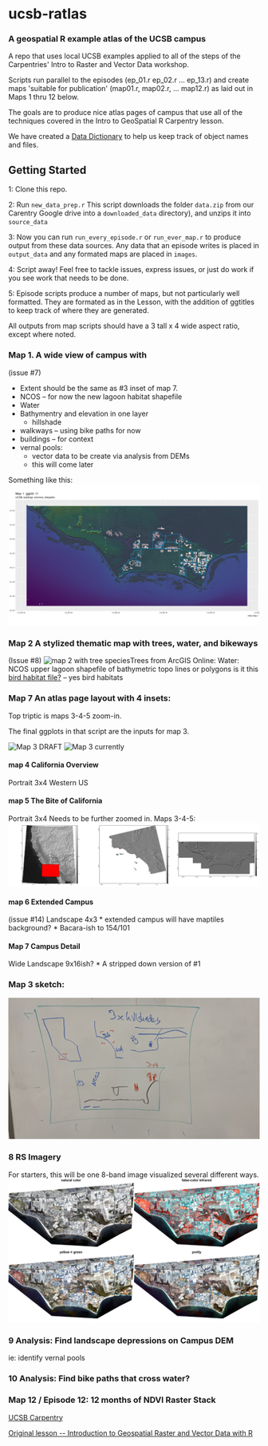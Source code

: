 

# ucsb-ratlas
### A geospatial R example atlas of the UCSB campus

A repo that uses local UCSB examples applied to all of the steps of the
Carpentries' Intro to Raster and Vector Data workshop.

Scripts run parallel to the episodes (ep_01.r ep_02.r ... ep_13.r) and create maps
'suitable for publication' (map01.r, map02.r, ... map12.r) as laid out in Maps 1 thru 12
below.

The goals are to produce nice atlas pages of campus that use all of
the techniques covered in the Intro to GeoSpatial R Carpentry lesson.

We have created a [Data Dictionary](datadictionary.md) to help us keep
track of object names and files.

## Getting Started

1: Clone this repo. 

2: Run `new_data_prep.r` This script downloads the folder `data.zip` from
our Carentry Google drive into a `downloaded_data` directory), and unzips
it into `source_data`

3: Now you can run `run_every_episode.r` or `run_ever_map.r` to produce output
from these data sources. Any data that an episode writes is
placed in `output_data` and any formated maps are placed in `images`.

4: Script away! Feel free to tackle issues, express issues, or just
do work if you see work that needs to be done.

5: Episode scripts produce a number of maps, but not
particularly well formatted. They are formated as in the Lesson, with 
the addition of ggtitles to keep track of where they are generated.

All outputs from map scripts should have a 3 tall x 4 wide 
aspect ratio, except where noted.

### Map 1. A wide view of campus with

(issue #7)

-   Extent should be the same as #3 inset of map 7.
-   NCOS – for now the new lagoon habitat shapefile
-   Water
-   Bathymentry and elevation in one layer
    -   hillshade
-   walkways – using bike paths for now
-   buildings – for context
-   vernal pools:
    -   vector data to be create via analysis from DEMs
    -   this will come later 
    
Something like this:
![Map 1 DRAFT](/final_output/map_01.png "Map 1")

### Map 2 A stylized thematic map with trees, water, and bikeways

(Issue #8) ![map 2 with tree
species](/images/map2_TreeSpecies.png "Map 2 tree height")Trees from
ArcGIS Online: Water: NCOS upper lagoon shapefile of bathymetric topo
lines or polygons is it this [bird habitat
file?](https://drive.google.com/file/d/1ssytmTbpC1rpT5b-h8AxtvSgNrsGQVNY/view?usp=drive_link)
– yes bird habitats

### Map 7 An atlas page layout with 4 insets:
Top triptic is maps 3-4-5 zoom-in.

The final ggplots in that script are the inputs for
map 3.

![Map 3 DRAFT](/final_output/map_3_2025_march.png "Map 3")
![Map 3 currently](/final_output/map3_2025_march.png "Maps 4-5-6-7")

#### map 4 California Overview
Portrait 3x4
Western US

#### map 5 The Bite of California
Portrait 3x4
Needs to be further zoomed in. 
Maps 3-4-5: ![Triplet zoom in](/images/3-zoom.png "Draft zoom.")

#### map 6 Extended Campus
(issue #14)
Landscape 4x3 \* extended campus will have maptiles background? \*
Bacara-ish to 154/101 



#### Map 7 Campus Detail
Wide Landscape 9x16ish? \* A stripped down version of #1


### Map 3 sketch:

![Overview map](/images/overview_map.jpg "Sketch")


### 8 RS Imagery
For starters, this will be one 8-band image
visualized several different ways.
![4 color images](readme_images/map_08.png "Map 8: 4 PlanetScopes")

### 9 Analysis: Find landscape depressions on Campus DEM
ie: identify vernal pools

### 10 Analysis: Find bike paths that cross water?

### Map 12  / Episode 12: 12 months of NDVI Raster Stack
[UCSB Carpentry](https://ucsbcarpentry.github.io)

[Original lesson -- Introduction to Geospatial Raster and Vector Data
with R](https://datacarpentry.org/r-raster-vector-geospatial/)
